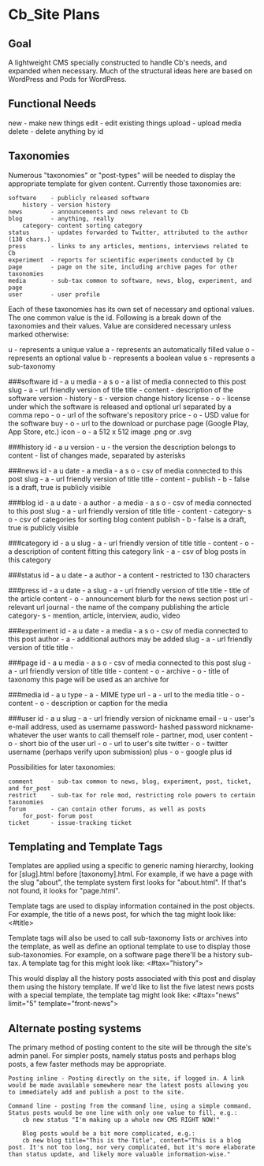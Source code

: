 Cb_Site Plans
=============

Goal
----
A lightweight CMS specially constructed to handle Cb's needs, and expanded when necessary. Much of the structural ideas here are based on WordPress and Pods for WordPress.


Functional Needs
----------------
new 	- make new things
edit	- edit existing things
upload	- upload media
delete	- delete anything by id


Taxonomies
----------
Numerous "taxonomies" or "post-types" will be needed to display the appropriate template for given content. Currently those taxonomies are:

	software	- publicly released software
		history	- version history
	news		- announcements and news relevant to Cb
	blog		- anything, really
		category- content sorting category
	status		- updates forwarded to Twitter, attributed to the author (130 chars.)
	press		- links to any articles, mentions, interviews related to Cb
	experiment	- reports for scientific experiments conducted by Cb
	page		- page on the site, including archive pages for other taxonomies
	media		- sub-tax common to software, news, blog, experiment, and page
	user		- user profile

Each of these taxonomies has its own set of necessary and optional values. The one common value is the id. Following is a break down of the taxonomies and their values. Value are considered necessary unless marked otherwise:

u - represents a unique value
a - represents an automatically filled value
o - represents an optional value
b - represents a boolean value
s - represents a sub-taxonomy

###software
		id		- a u
		media	- a s o - a list of media connected to this post
		slug	- a - url friendly version of title
		title	-
		content	- description of the software
		version	-
		history	- s - version change history
		license	- o - license under which the software is released and optional url separated by a comma
		repo	- o - url of the software's repository
		price	- o - USD value for the software
		buy		- o - url to the download or purchase page (Google Play, App Store, etc.)
		icon	- o - a 512 x 512 image .png or .svg

###history
			id		- a u
			version	- u - the version the description belongs to
			content - list of changes made, separated by asterisks

###news
		id		- a u
		date	- a
		media	- a s o - csv of media connected to this post
		slug	- a - url friendly version of title
		title	-
		content	-
		publish	- b - false is a draft, true is publicly visible

###blog
		id		- a u
		date	- a
		author	- a
		media	- a s o - csv of media connected to this post
		slug	- a - url friendly version of title
		title	-
		content	-
		category- s o - csv of categories for sorting blog content
		publish	- b - false is a draft, true is publicly visible

###category
			id		- a u
			slug	- a - url friendly version of title
			title	-
			content - o - a description of content fitting this category
			link	- a - csv of blog posts in this category

###status
		id		- a u
		date	- a
		author	- a
		content	- restricted to 130 characters

###press
		id		- a u
		date	- a
		slug	- a - url friendly version of title
		title	- title of the article
		content	- o - announcement blurb for the news section post
		url		- relevant url
		journal	- the name of the company publishing the article
		category- s - mention, article, interview, audio, video

###experiment
		id		- a u
		date	- a
		media	- a s o - csv of media connected to this post
		author	- a - additional authors may be added
		slug	- a - url friendly version of title
		title	- 

###page
		id		- a u
		media	- a s o - csv of media connected to this post
		slug	- a - url friendly version of title
		title	-
		content	- o -
		archive	- o - title of taxonomy this page will be used as an archive for

###media
		id		- a u
		type	- a - MIME type
		url		- a - url to the media
		title	- o -
		content	- o - description or caption for the media

###user
		id		- a u
		slug	- a - url friendly version of nickname
		email	- u - user's e-mail address, used as username
		password- hashed password
		nickname- whatever the user wants to call themself
		role	- partner, mod, user
		content	- o - short bio of the user
		url		- o - url to user's site
		twitter	- o - twitter username (perhaps verify upon submission)
		plus	- o - google plus id

Possibilities for later taxonomies:

	comment		- sub-tax common to news, blog, experiment, post, ticket, and for_post
	restrict	- sub-tax for role mod, restricting role powers to certain taxonomies
	forum		- can contain other forums, as well as posts
		for_post- forum post
	ticket		- issue-tracking ticket


Templating and Template Tags
----------------------------
Templates are applied using a specific to generic naming hierarchy, looking for [slug].html before [taxonomy].html. For example, if we have a page with the slug "about", the template system first looks for "about.html". If that's not found, it looks for "page.html".

Template tags are used to display information contained in the post objects. For example, the title of a news post, for which the tag might look like:
	<#title>

Template tags will also be used to call sub-taxonomy lists or archives into the template, as well as define an optional template to use to display those sub-taxonomies. For example, on a software page there'll be a history sub-tax. A template tag for this might look like:
	<#tax="history">
	
This would display all the history posts associated with this post and display them using the history template.	If we'd like to list the five latest news posts with a special template, the template tag might look like:
	<#tax="news" limit="5" template="front-news">


Alternate posting systems
-------------------------
The primary method of posting content to the site will be through the site's admin panel. For simpler posts, namely status posts and perhaps blog posts, a few faster methods may be appropriate.

	Posting inline - Posting directly on the site, if logged in. A link would be made available somewhere near the latest posts allowing you to immediately add and publish a post to the site.

	Command line - posting from the command line, using a simple command. Status posts would be one line with only one value to fill, e.g.:
		cb new status "I'm making up a whole new CMS RIGHT NOW!"

		Blog posts would be a bit more complicated, e.g.:
		cb new blog title="This is the Title", content="This is a blog post. It's not too long, nor very complicated, but it's more elaborate than status update, and likely more valuable information-wise."


